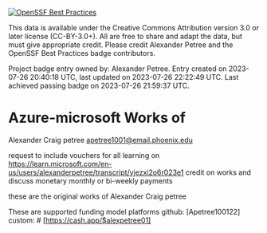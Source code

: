 [![OpenSSF Best Practices](https://bestpractices.coreinfrastructure.org/projects/7669/badge)](https://bestpractices.coreinfrastructure.org/projects/7669)


This data is available under the Creative Commons Attribution version 3.0 or later license (CC-BY-3.0+). All are free to share and adapt the data, but must give appropriate credit. Please credit Alexander Petree and the OpenSSF Best Practices badge contributors.

Project badge entry owned by: Alexander Petree.
Entry created on 2023-07-26 20:40:18 UTC, last updated on 2023-07-26 22:22:49 UTC. Last achieved passing badge on 2023-07-26 21:59:37 UTC.

# Azure-microsoft Works of 
Alexander Craig petree 
<apetree1001@email.phoenix.edu>

request to include 
vouchers for all learning on 
<https://learn.microsoft.com/en-us/users/alexanderpetree/transcript/vjezxi2o6r023e1>
credit on works 
and discuss monetary monthly or bi-weekly 
payments 

 these are the original works of Alexander 
 Craig petree 

These are supported funding model platforms
github: [Apetree100122]
custom: # [https://cash.app/$alexpetree01]
